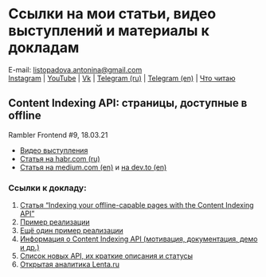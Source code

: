 # Ссылки на мои статьи, видео выступлений и материалы к докладам

E-mail: [listopadova.antonina@gmail.com](listopadova.antonina@gmail.com)  
[Instagram](https://www.instagram.com/listopadova.antonina.web/) | [YouTube](https://www.youtube.com/c/AntoninaListopadova) | [Vk](https://vk.com/listopadova_a) | [Telegram (ru)](https://t.me/alistopadova) | [Telegram (en)](https://t.me/alistopadova_en) | [Что читаю](book_list.md)

## Content Indexing API: страницы, доступные в offline
Rambler Frontend #9, 18.03.21

- [Видео выступления](https://youtu.be/XyUvsxjFbKI)
- [Статья на habr.com (ru)](https://habr.com/ru/company/rambler_and_co/blog/555084/)
- [Статья на medium.com (en)](https://antoninalist.medium.com/content-indexing-api-pages-available-offline-6caaa668c845) и [на dev.to (en)](https://dev.to/antoninalist/content-indexing-api-pages-available-offline-nen)

### Ссылки к докладу:

1. [Статья “Indexing your offline-capable pages with the Content Indexing API”](https://web.dev/content-indexing-api/)
2. [Пример реализации](https://github.com/GoogleChrome/samples/tree/gh-pages/web-share)
3. [Ещё один пример реализации](https://contentindex.dev/)
4. [Информация о Content Indexing API (мотивация, документация, демо и др.)](https://www.chromestatus.com/feature/5658416729030656)
5. [Список новых API, их краткие описания и статусы](https://web.dev/fugu-status/ )
6. [Открытая аналитика Lenta.ru](https://www.liveinternet.ru/stat/lenta.ru/)
